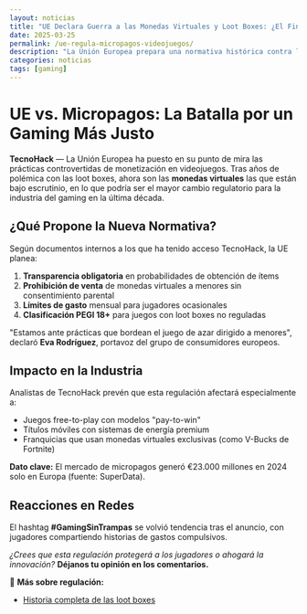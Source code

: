 ```yaml
---
layout: noticias
title: "UE Declara Guerra a las Monedas Virtuales y Loot Boxes: ¿El Fin de los Micropagos Abusivos?"
date: 2025-03-25
permalink: /ue-regula-micropagos-videojuegos/
description: "La Unión Europea prepara una normativa histórica contra loot boxes y monedas virtuales en videojuegos. En TecnoHack te explicamos cómo afectará a jugadores y desarrolladores."
categories: noticias
tags: [gaming]
---
```


# UE vs. Micropagos: La Batalla por un Gaming Más Justo

**TecnoHack** — La Unión Europea ha puesto en su punto de mira las prácticas controvertidas de monetización en videojuegos. Tras años de polémica con las loot boxes, ahora son las **monedas virtuales** las que están bajo escrutinio, en lo que podría ser el mayor cambio regulatorio para la industria del gaming en la última década.

## ¿Qué Propone la Nueva Normativa?

Según documentos internos a los que ha tenido acceso TecnoHack, la UE planea:

1. **Transparencia obligatoria** en probabilidades de obtención de ítems
2. **Prohibición de venta** de monedas virtuales a menores sin consentimiento parental
3. **Límites de gasto** mensual para jugadores ocasionales
4. **Clasificación PEGI 18+** para juegos con loot boxes no reguladas

"Estamos ante prácticas que bordean el juego de azar dirigido a menores", declaró **Eva Rodríguez**, portavoz del grupo de consumidores europeos.

## Impacto en la Industria

Analistas de TecnoHack prevén que esta regulación afectará especialmente a:

- Juegos free-to-play con modelos "pay-to-win"
- Títulos móviles con sistemas de energía premium
- Franquicias que usan monedas virtuales exclusivas (como V-Bucks de Fortnite)

**Dato clave:** El mercado de micropagos generó €23.000 millones en 2024 solo en Europa (fuente: SuperData).

## Reacciones en Redes

El hashtag **#GamingSinTrampas** se volvió tendencia tras el anuncio, con jugadores compartiendo historias de gastos compulsivos.

*¿Crees que esta regulación protegerá a los jugadores o ahogará la innovación?* **Déjanos tu opinión en los comentarios.**

🔗 **Más sobre regulación:**
- [Historia completa de las loot boxes](/historia-loot-boxes/)